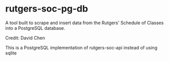 # rutgers-soc-pg-db
A tool built to scrape and insert data from the Rutgers' Schedule of Classes into a PostgreSQL database.

Credit: David Chen

This is a PostgreSQL implementation of rutgers-soc-api instead of using sqlite
